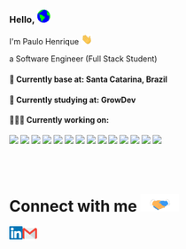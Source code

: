 ### Hello, <img src="https://github.com/SatYu26/SatYu26/blob/master/Assets/Earth.gif" width="24px">

I'm Paulo Henrique <img src="https://github.com/SatYu26/SatYu26/blob/master/Assets/Hi.gif" width="20px">

a Software Engineer (Full Stack Student) 

#### 📍 Currently base at: Santa Catarina, Brazil

#### 💼 Currently studying at: GrowDev 

#### 👨🏻‍💻 Currently working on:

<a src="https://visualstudio.microsoft.com/"><img src="https://img.icons8.com/color/48/000000/visual-studio-code-2019.png"/></a>
<a src="https://www.w3schools.com/html/"><img src="https://img.icons8.com/color/48/000000/html-5.png"/></a>
<a src="https://www.w3schools.com/css/"><img src="https://img.icons8.com/color/48/000000/css3.png"/></a>
<a src="https://www.javascript.com/"><img src="https://img.icons8.com/color/48/000000/javascript.png"/></a>
<a src="https://getbootstrap.com/"><img src="https://img.icons8.com/color/48/000000/bootstrap.png"/></a>
<a src="https://reactjs.org/"><img src="https://img.icons8.com/color/48/000000/react-native.png"/></a>
<a src="https://flutter.dev/"><img src="https://img.icons8.com/fluency/48/000000/flutter.png"/></a>
<a src="https://www.typescriptlang.org/"><img src="https://img.icons8.com/color/48/000000/typescript.png"/></a>
<a src="https://nodejs.org/"><img src="https://img.icons8.com/color/48/000000/nodejs.png"/></a>
<a src="https://www.mongodb.com/"><img src="https://img.icons8.com/color/48/000000/mongodb.png"/></a>
<a src="https://redis.io/"><img src="https://img.icons8.com/color/48/000000/redis.png"/></a>
<a src="https://www.docker.com/"><img src="https://img.icons8.com/color/48/000000/docker.png"/></a>
<a src="https://www.heroku.com/"><img src="https://img.icons8.com/color/48/000000/heroku.png"/></a>
<a src="https://github.com/"><img src="https://img.icons8.com/color/48/000000/github--v1.png"/></a>

<br>
<br> 


# Connect with me <img src="https://github.com/SatYu26/SatYu26/blob/master/Assets/Handshake.gif" height="32px">

  <a href="https://www.linkedin.com/in/phmacs/">
    <img align="left" alt="Satyam Goyal | Linkedin" width="24px" src="https://github.com/SatYu26/SatYu26/blob/master/Assets/Linkedin.svg" />
  </a> &nbsp;&nbsp;
  <a href="mailto:phmacs07@gmail.com">
    <img align="left" alt="Satyam Goyal | Gmail" width="26px" src="https://github.com/SatYu26/SatYu26/blob/master/Assets/Gmail.svg" />
  </a>


<br><br>
